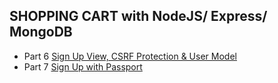 ## SHOPPING CART with NodeJS/ Express/ MongoDB

- Part 6 <a href="https://www.youtube.com/watch?v=waAqEjjssxU">Sign Up View, CSRF Protection & User Model</a>
- Part 7 <a href="https://www.youtube.com/watch?v=GHNLWHGCBEc">Sign Up with Passport</a>
